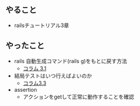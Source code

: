## やること

- railsチュートリアル3章

## やったこと

- rails 自動生成コマンド(rails g)をもとに戻す方法
  - [コラム 3.1](https://railstutorial.jp/chapters/static_pages?version=5.1#sec-generated_static_pages)
- 結局テストはいつ行えばよいのか
  - [コラム3.3](https://railstutorial.jp/chapters/static_pages?version=5.1#sec-getting_started_with_testing)
- assertion
  - アクションをgetして正常に動作することを確認
